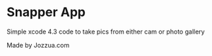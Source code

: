 Snapper App
==========

Simple xcode 4.3 code to take pics from either cam or photo gallery

Made by Jozzua.com

